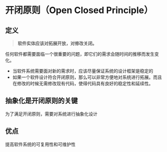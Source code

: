 # 开闭原则（Open Closed Principle）

## 定义

> **软件实体应该对拓展开放，对修改关闭。**

任何软件都需要面临一个很重要的问题，即它们的需求会随时间的推移而发生变化。

- 当软件系统需要面对新的需求时，应该尽量保证系统的设计框架是稳定的
- 如果一个软件设计符合开闭原则，那么可以非常方便地对系统进行拓展。而且在修改的时候无需修改现有代码，使得代码具有良好的稳定性和延续性。

## 抽象化是开闭原则的关键

为了满足开闭原则，需要对系统进行抽象化设计

## 优点

提高软件系统的可复用性和可维护性